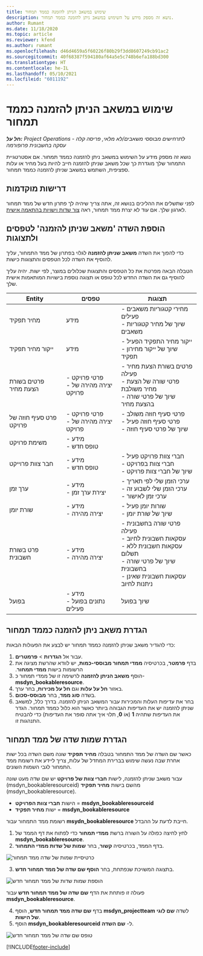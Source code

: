 ```yaml
---
title: שימוש במשאב הניתן להזמנה כממד תמחור
description: נושא זה מספק מידע על השימוש במשאב ניתן להזמנה כממד תמחור.
author: Rumant
ms.date: 11/18/2020
ms.topic: article
ms.reviewer: kfend
ms.author: rumant
ms.openlocfilehash: d46d4659a5f60226f80b29f3dd8607249cb91ac2
ms.sourcegitcommit: 40f68387f594180af64a5e5c748b6efa188bd300
ms.translationtype: HT
ms.contentlocale: he-IL
ms.lasthandoff: 05/10/2021
ms.locfileid: "6011192"
---
```

# <a name="use-a-bookable-resource-as-a-pricing-dimension"></a>שימוש במשאב הניתן להזמנה כממד תמחור

 _**חל על:** Project Operations לתרחישים מבוססי משאבים/לא מלאי, פריסה קלה - עסקה בחשבונית פרופורמה_ 

נושא זה מספק מידע על השימוש במשאב ניתן להזמנה כממד תמחור. אם אסטרטגיית התמחור שלך מוגדרת כך שכל משאב שניתן להזמנה חייב להיות בעל מחיר או עלות ספציפית, השתמש במשאב שניתן להזמנה כממד תמחור.

## <a name="prerequisites"></a>דרישות מוקדמות
לפני שתשלים את ההליכים בנושא זה, אתה צריך שיהיה לך פתרון חדש של ממד תמחור לארגון שלך. אם עוד לא יצרת ממד תמחור, ראה [צור שדות וישויות בהתאמה אישית](../pricing-costing/create-custom-fields-entities-pricing-dimensions.md).

## <a name="add-the-bookable-resource-field-to-forms-and-views"></a>הוספת השדה 'משאב שניתן להזמנה' לטפסים ולתצוגות
כדי להפוך את השדה **משאב שניתן להזמנה** לגלוי בפתרון של ממד התמחור, עליך להוסיף את השדה לכל הטפסים והתצוגות כישות.

הטבלה הבאה מפרטת את כל הטפסים והתצוגות שכלולים במוצר, לפי ישות. יהיה עליך להוסיף גם את השדה החדש לכל טופס או תצוגה נוספת בישויות המותאמות אישית שלך.

|   Entity        | טפסים   |תצוגות        |
| ------------------------------|---------------------------------|----------------------------------|
|  מחיר תפקיד| מידע | - מחירי קטגוריות משאבים פעילים<br> - שיוך של מחיר קטגוריות משאבים |
|  ייקור מחיר תפקיד| מידע| - ייקור מחיר התפקיד הפעיל<br>- שיוך של ייקור מחירון תפקיד |
|  פרטים בשורת הצעת מחיר| - פרטי פרויקט<br>- יצירה מהירה של פרויקט| - פרטים בשורת הצעת מחיר פעילה<br>- פרטי שורה של הצעת מחיר משולבת<br>- שיוך של פרטי שורה בהצעת מחיר |
|  פרט סעיף חוזה של פרויקט| - פרטי פרויקט<br>- יצירה מהירה של פרויקט| - פרטי סעיף חוזה משולב<br>- פרטי סעיף חוזה פעיל<br>- שיוך של פרטי סעיף חוזה |
|  משימת פרויקט| - מידע<br>- טופס חדש| &nbsp; |
|  חבר צוות פרוייקט| - מידע<br>- טופס חדש| - חברי צוות פרויקט פעיל<br>- חברי צוות בפרויקט<br>- שיוך של חברי צוות פרויקט |
|  ערך זמן| - מידע<br>- יצירת ערך זמן| - ערכי הזמן שלי לפי תאריך<br>- ערכי הזמן שלי לשבוע זה<br>- ערכי זמן לאישור|
|  שורת יומן| - מידע<br>- יצירה מהירה| - שורות יומן פעיל<br>- שיוך של שורת יומן |
|  פרט בשורת חשבונית| - מידע<br>- יצירה מהירה| - פרטי שורה בחשבונית פעילה<br>- עסקאות חשבונית לחיוב<br>- עסקאות חשבונית ללא תשלום<br>- שיוך של פרטי שורה בחשבונית <br>- עסקאות חשבונית שאינן ניתנות לחיוב|
|  בפועל| - מידע<br>- נתונים בפועל פעילים| שיוך בפועל |

## <a name="set-up-a-bookable-resource-as-a-pricing-dimension"></a>הגדרת משאב ניתן להזמנה כממד תמחור
כדי להגדיר משאב שניתן להזמנה כממד תמחור יש לבצע את הפעולות הבאות:

1. עבור אל **הגדרות** > **פרמטרים**. 
2. בדף **פרמטר**, בכרטיסיה ‏‫**ממדי תמחור מבוססי-כמות**, יש לוודא שהרשת מציגה את הרשומות בישות **ממדי תמחור**. 
2. הוסף **משאב הניתן להזמנה** לרשימה זו של ממדי תמחור כ- **msdyn_bookableresource**. 
3. באזור **חל על עלות** וגם **חל על מכירות**, בחר ערך.
4. בשדה **סוג ממד**, בחר **מבוסס-סכום**. 
5. בחר את עדיפות העלות והמכירות עבור המשאב הניתן להזמנה. בדרך כלל, למשאב שניתן להזמנה יש את העדיפות הגבוהה ביותר כאשר הוא כלול כממד תמחור. הגדר את העדיפות שתהיה **1** (אוֹ **0**, תלוי איך אתה סופר את העדיפות) כדי להבטיח התנהגות זו.

## <a name="set-up-pricing-dimension-field-names"></a>הגדרת שמות שדה של ממד תמחור

כאשר שם השדה של ממד התמחור בטבלה **מחיר תפקיד** שונה משם השדה בכל ישות אחרת שבה נעשה שימוש בברירת המחדל של עלות, צריך ליידע את רשומת ממד התמחור לגבי השמות השונים.  

עבור משאב שניתן להזמנה, לישות **חברי צוות של פרויקט** יש שם שדה מעט שונה (msdyn_bookableresourceid) מהשם בישות **מחיר תפקיד** (msdyn_bookableresource). 

 - הישות **חברי צוות הפרויקט** = **msdyn_bookableresourceid**
 - ישות **מחיר תפקיד** = **msdyn_bookableresource**

רשומת ממד התמחור עבור **msydn_bookableresource** חייבת לדעת על ההבדל.

1. לחץ לחיצה כפולה על השורה ברשת **ממדי תמחור** כדי לפתוח את דף הממד של **msdyn_bookableresource**.
2. בדף הממד, בכרטיסיה **קשור**, בחר **שמות של שדות ממדי התמחור**.

  ![כרטיסיית שמות של שדה ממד תמחור](media/PD-fieldname.png)

3. בתצוגה המשויכת שנפתחת, בחר **הוסף שם שדה של ממד תמחור חדש**.

  ![הוספת שמות שדות של ממד תמחור חדש](media/Add-NewPD-fieldname.png)

  פעולה זו פותחת את הדף **שם שדה של ממד תמחור חדש** עבור **msdyn_bookableresource**. 

4. בדף **שם שדה ממד תמחור חדש**, הוסף **msdyn_projectteam** לשדה **שם לוגי של הישות**.
5. הוסף  **msdyn_bookableresourceid** ל- **שם השדה**.

 ![טופס שם שדה של ממד תמחור חדש](media/PD-fieldname-Added.png)


[!INCLUDE[footer-include](../includes/footer-banner.md)]